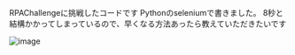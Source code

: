 RPAChallengeに挑戦したコードです
Pythonのseleniumで書きました。
8秒と結構かかってしまっているので、早くなる方法あったら教えていただきたいです

![image](https://github.com/user-attachments/assets/74330b57-3f63-4124-857f-a7b196e8e66f)
